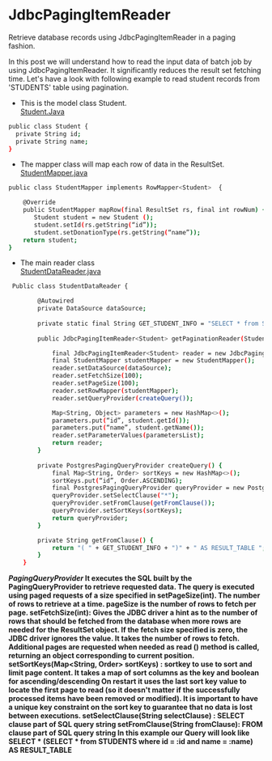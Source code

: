# JdbcPagingItemReader
Retrieve database records using JdbcPagingItemReader in a paging fashion.

In this post we will understand how to read the input data of batch job by using JdbcPagingItemReader. It significantly reduces the result set fetching time. 
Let's have a look with following example to read student records from 'STUDENTS' table using pagination. 

- This is the model class Student.  
<ins>Student.Java</ins>

```sh
public class Student {
  private String id;
  private String name;
}

```


- The mapper class will map each row of data in the ResultSet.  
<ins>StudentMapper.java</ins>

```sh
public class StudentMapper implements RowMapper<Student>  {

    @Override
    public StudentMapper mapRow(final ResultSet rs, final int rowNum) {
       Student student = new Student (); 
       student.setId(rs.getString(“id”));
       student.setDonationType(rs.getString(“name”));
	return student;
}

```

- The main reader class  
<ins>StudentDataReader.java</ins>

```sh
 Public class StudentDataReader {

        @Autowired
        private DataSource dataSource;
        
        private static final String GET_STUDENT_INFO = "SELECT * from STUDENTS where id = :id and name = :name ";
        
        public JdbcPagingItemReader<Student> getPaginationReader(Student student) {

            final JdbcPagingItemReader<Student> reader = new JdbcPagingItemReader<>();
            final StudentMapper studentMapper = new StudentMapper();
            reader.setDataSource(dataSource);
            reader.setFetchSize(100);
            reader.setPageSize(100);
            reader.setRowMapper(studentMapper);
            reader.setQueryProvider(createQuery());

            Map<String, Object> parameters = new HashMap<>();
            parameters.put(“id”, student.getId());
            parameters.put(“name”, student.getName());
            reader.setParameterValues(parametersList);
            return reader;
        }
        
        private PostgresPagingQueryProvider createQuery() {
            final Map<String, Order> sortKeys = new HashMap<>();
            sortKeys.put(“id”, Order.ASCENDING);
            final PostgresPagingQueryProvider queryProvider = new PostgresPagingQueryProvider();
            queryProvider.setSelectClause("*");
            queryProvider.setFromClause(getFromClause());
            queryProvider.setSortKeys(sortKeys);
            return queryProvider;
        }

        private String getFromClause() {
            return "( " + GET_STUDENT_INFO + ")" + " AS RESULT_TABLE ";
        }
    }
```

<b><i>PagingQueryProvider</i><b> It executes the SQL built by the PagingQueryProvider to retrieve requested data. 
The query is executed using paged requests of a size specified in setPageSize(int). The number of rows to retrieve at a time. pageSize is the number of rows to fetch per page.
setFetchSize(int): Gives the JDBC driver a hint as to the number of rows that should be fetched from the database when more rows are needed for the ResultSet object. If the fetch size specified is zero, the JDBC driver ignores the value. It takes the number of rows to fetch.
Additional pages are requested when needed as read () method is called, returning an object corresponding to current position.
setSortKeys(Map<String, Order> sortKeys) : sortkey to use to sort and limit page content. It takes a map of sort columns as the key and boolean for ascending/descending
On restart it uses the last sort key value to locate the first page to read (so it doesn't matter if the successfully processed items have been removed or modified). It is important to have a unique key constraint on the sort key to guarantee that no data is lost between executions.
setSelectClause(String selectClause) : SELECT clause part of SQL query string
setFromClause(String fromClause): FROM clause part of SQL query string
In this example our Query will look like SELECT * (SELECT * from STUDENTS where id = :id and name = :name)  AS RESULT_TABLE




